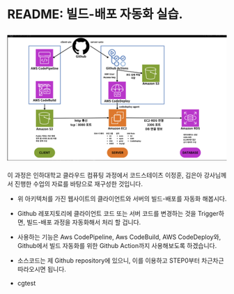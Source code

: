 # README: 빌드-배포 자동화 실습.

## <img src="src/Untitled.png" />

이 과정은 인하대학교 클라우드 컴퓨팅 과정에서 코드스테이츠 이정훈, 김은아 강사님께서 진행한 수업의 자료를 바탕으로 재구성한 것입니다.

- 위 아키텍처를 가진 웹사이트의 클라이언트와 서버의 빌드-배포를 자동화 해봅시다.
- Github 레포지토리에 클라이언트 코드 또는 서버 코드를 변경하는 것을 Trigger하면, 빌드-배포 과정을 자동화해서 처리 할 겁니다.
- 사용하는 기능은 Aws CodePipeline, Aws CodeBuild, AWS CodeDeploy와, Github에서 빌드 자동화를 위한 Github Action까지 사용해보도록 하겠습니다.

- 소스코드는 제 Github repository에 있으니, 이를 이용하고 STEP0부터 차근차근 따라오시면 됩니다.

- cgtest
